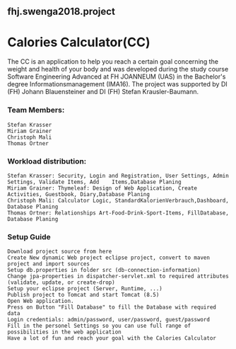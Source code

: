 ## fhj.swenga2018.project

# Calories Calculator(CC)

The CC is an application to help you reach a certain goal concerning the weight and health of your body and was developed during the study course Software Engineering Advanced at FH JOANNEUM (UAS) in the Bachelor's degree Informationsmanagement (IMA16). The project was supported by DI (FH) Johann Blauensteiner and DI (FH) Stefan Krausler-Baumann.

### Team Members:

    Stefan Krasser
    Miriam Grainer
    Christoph Mali
    Thomas Ortner

### Workload distribution:

    Stefan Krasser: Security, Login and Registration, User Settings, Admin Settings, Validate Items, Add 	Items,Database Planing
    Miriam Grainer: Thymeleaf: Design of Web Application, Create Activities, Guestbook, Diary,Database Planing
    Christoph Mali: Calculator Logic, StandardKalorienVerbrauch,Dashboard, Database Planing
    Thomas Ortner: Relationships Art-Food-Drink-Sport-Items, FillDatabase, Database Planing
    
        
### Setup Guide

    Download project source from here
    Create New dynamic Web project eclipse project, convert to maven project and import sources
    Setup db.properties in folder src (db-connection-information)
    Change jpa-properties in dispatcher-servlet.xml to required attributes (validate, update, or create-drop)
    Setup your eclipse project (Server, Runtime, ...)
    Publish project to Tomcat and start Tomcat (8.5)
    Open Web application.
    Press on Button "Fill Database" to fill the Database with required data
    Login credentials: admin/password, user/password, guest/password
    Fill in the personel Settings so you can use full range of possibilities in the web application
    Have a lot of fun and reach your goal with the Calories Calculator


